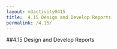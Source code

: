 ```yaml
---
layout: m3activity0415
title: 	4.15 Design and Develop Reports			
permalink: /4.15/
---
```

##4.15 Design and Develop Reports	
